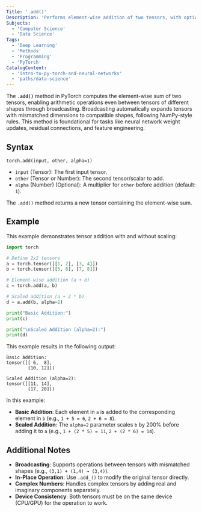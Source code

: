 ```yaml
---
Title: '.add()'
Description: 'Performs element-wise addition of two tensors, with optional scaling. Supports broadcasting for tensors of different shapes.'
Subjects:
  - 'Computer Science'
  - 'Data Science'
Tags:
  - 'Deep Learning'
  - 'Methods'
  - 'Programming'
  - 'PyTorch'
CatalogContent:
  - 'intro-to-py-torch-and-neural-networks'
  - 'paths/data-science'
---
```


The **`.add()`** method in PyTorch computes the element-wise sum of two tensors, enabling arithmetic operations even between tensors of different shapes through broadcasting. Broadcasting automatically expands tensors with mismatched dimensions to compatible shapes, following NumPy-style rules. This method is foundational for tasks like neural network weight updates, residual connections, and feature engineering.

## Syntax

```pseudo
torch.add(input, other, alpha=1)
```

- `input` (Tensor): The first input tensor.
- `other` (Tensor or Number): The second tensor/scalar to add.
- `alpha` (Number) (Optional): A multiplier for `other` before addition (default: `1`).

The `.add()` method returns a new tensor containing the element-wise sum.

## Example

This example demonstrates tensor addition with and without scaling:

```py
import torch

# Define 2x2 tensors
a = torch.tensor([[1, 2], [3, 4]])
b = torch.tensor([[5, 6], [7, 8]])

# Element-wise addition (a + b)
c = torch.add(a, b)

# Scaled addition (a + 2 * b)
d = a.add(b, alpha=2)

print("Basic Addition:")
print(c)

print("\nScaled Addition (alpha=2):")
print(d)
```

This example results in the following output:

```shell
Basic Addition:
tensor([[ 6,  8],
        [10, 12]])

Scaled Addition (alpha=2):
tensor([[11, 14],
        [17, 20]])
```

In this example:

- **Basic Addition**: Each element in `a` is added to the corresponding element in `b` (e.g., `1 + 5 = 6`, `2 + 6 = 8`).
- **Scaled Addition**: The `alpha=2` parameter scales `b` by 200% before adding it to `a` (e.g., `1 + (2 * 5) = 11`, `2 + (2 * 6) = 14`).

## Additional Notes

- **Broadcasting**: Supports operations between tensors with mismatched shapes (e.g., `(3,1) + (1,4) → (3,4)`).
- **In-Place Operation**: Use `.add_()` to modify the original tensor directly.
- **Complex Numbers**: Handles complex tensors by adding real and imaginary components separately.
- **Device Consistency**: Both tensors must be on the same device (CPU/GPU) for the operation to work.
